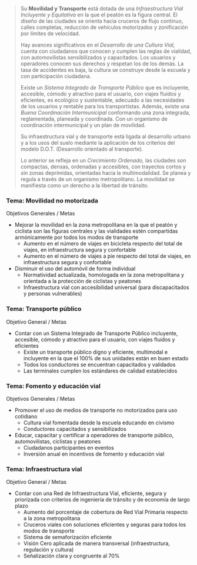 
> Su **Movilidad y Transporte** está dotada de una _Infraestructura Vial Incluyente y Equitativa_ en la que el peatón es la figura central. El diseño de las ciudades se orienta hacia cruceros de flujo continuo, calles completas, reducción de vehículos motorizados y zonificación por límites de velocidad.
>
> Hay avances significativos en el _Desarrollo de una Cultura Vial,_ cuenta con ciudadanos que conocen y cumplen las reglas de vialidad, con automovilistas sensibilizados y capacitados. Los usuarios y operadores conocen sus derechos y respetan los de los demás. La tasa de accidentes es baja, la cultura se construye desde la escuela y con participación ciudadana.
>
> Existe un _Sistema Integrado de Transporte Público_ que es incluyente, accesible, cómodo y atractivo para el usuario, con viajes fluidos y eficientes, es ecológico y sustentable, adecuado a las necesidades de los usuarios y rentable para los transportistas. Además, existe una _Buena Coordinación Intermunicipal_ conformando una zona integrada, reglamentada, planeada y coordinada. Con un organismo de coordinación intermunicipal y un plan de movilidad.
>
> Su infraestructura vial y de transporte está ligada al desarrollo urbano y a los usos del suelo mediante la aplicación de los criterios del modelo D.O.T. (Desarrollo orientado al transporte).
>
> Lo anterior se refleja en un _Crecimiento Ordenado,_ las ciudades son compactas, densas, ordenadas y accesibles, con trayectos cortos y sin zonas deprimidas, orientadas hacia la multimodalidad. Se planea y regula a través de un organismo metropolitano. La movilidad se manifiesta como un derecho a la libertad de tránsito.

### Tema: Movilidad no motorizada

Objetivos Generales / Metas

* Mejorar la movilidad en la zona metropolitana en la que el peatón y ciclista son las figuras centrales y las vialidades estén compartidas armónicamente por todos los modos de transporte
    * Aumento en el número de viajes en bicicleta respecto del total de viajes, en infraestructura segura y confortable
    * Aumento en el número de viajes a pie respecto del total de viajes, en infraestructura segura y confortable
* Disminuir el uso del automóvil de forma individual
    * Normatividad actualizada, homologada en la zona metropolitana y orientada a la protección de ciclistas y peatones
    * Infraestructura vial con accesibilidad universal (para discapacitados y personas vulnerables)

### Tema: Transporte público

Objetivo General / Metas

* Contar con un Sistema Integrado de Transporte Público incluyente, accesible, cómodo y atractivo para el usuario, con viajes fluidos y eficientes
    * Existe un transporte público digno y eficiente, multimodal e incluyente en la que el 100% de sus unidades están en buen estado
    * Todos los conductores se encuentran capacitados y validados
    * Las terminales cumplen los estándares de calidad establecidos

### Tema: Fomento y educación vial

Objetivos Generales / Metas

* Promover el uso de medios de transporte no motorizados para uso cotidiano
    * Cultura vial fomentada desde la escuela educando en civismo
    * Conductores capacitados y sensibilizados
* Educar, capacitar y certificar a operadores de transporte público, automovilistas, ciclistas y peatones
    * Ciudadanos participantes en eventos
    * Inversión anual en incentivos de fomento y educación vial

### Tema: Infraestructura vial

Objetivo General / Metas

* Contar con una Red de Infraestructura Vial, eficiente, segura y priorizada con criterios de ingeniería de tránsito y de economía de largo plazo
    * Aumento del porcentaje de cobertura de Red Vial Primaria respecto a la zona metropolitana
    * Cruceros viales con soluciones eficientes y seguras para todos los modos de transporte
    * Sistema de semaforización eficiente
    * Visión Cero aplicada de manera transversal (infraestructura, regulación y cultura)
    * Señalización clara y congruente al 70%
